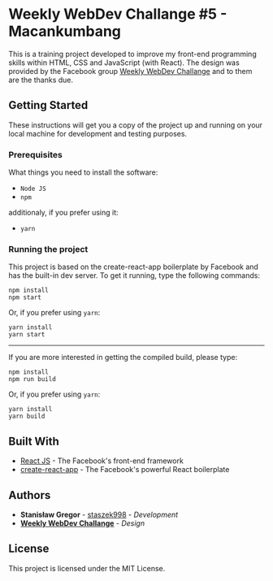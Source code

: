 # Weekly WebDev Challange #5 - Macankumbang

This is a training project developed to improve my front-end programming skills within HTML, CSS and JavaScript (with React). The design was provided by the Facebook group [Weekly WebDev Challange](https://www.facebook.com/groups/940002776068923/) and to them are the thanks due.

## Getting Started

These instructions will get you a copy of the project up and running on your local machine for development and testing purposes.

### Prerequisites

What things you need to install the software:

* `Node JS`
* `npm`

additionaly, if you prefer using it:
* `yarn`

### Running the project

This project is based on the create-react-app boilerplate by Facebook and has the built-in dev server. To get it running, type the following commands:

```
npm install
npm start
```
Or, if you prefer using `yarn`:
```
yarn install
yarn start
```
---

If you are more interested in getting the compiled build, please type:

```
npm install
npm run build
```
Or, if you prefer using `yarn`:
```
yarn install
yarn build
```

## Built With

* [React JS](https://github.com/facebook/react) - The Facebook's front-end framework
* [create-react-app](https://github.com/facebook/create-react-app/blob/master/packages/react-scripts/template/README.md) - The Facebook's powerful React boilerplate

## Authors

* **Stanisław Gregor** - [staszek998](https://github.com/staszek998) - *Development*
* **[Weekly WebDev Challange](https://www.facebook.com/groups/940002776068923/)** - *Design*

## License

This project is licensed under the MIT License.